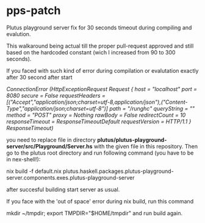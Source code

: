 # pps-patch
Plutus playground server fix for 30 seconds timeout during compiling and evalution.

This walkaround being actual till the proper pull-request approved and still based on the hardcoded constant (wich I increased from 90 to 300 seconds).

If you faced with such kind of error during compilation or evalutation exactly after 30 second after start

<i>ConnectionError (HttpExceptionRequest Request { host = "localhost" port = 8080 secure = False requestHeaders = [("Accept","application/json;charset=utf-8,application/json"),("Content-Type","application/json;charset=utf-8")] path = "/runghc" queryString = "" method = "POST" proxy = Nothing rawBody = False redirectCount = 10 responseTimeout = ResponseTimeoutDefault requestVersion = HTTP/1.1 } ResponseTimeout)</i>

you need to replace file in directory <b>plutus/plutus-playground-server/src/Playground/Server.hs</b> with the given file in this repository.
Then go to the plutus root directory and run following command (you have to be in nex-shell!):

nix build -f default.nix plutus.haskell.packages.plutus-playground-server.components.exes.plutus-playground-server

after succesful building start server as usual.

If you face with the 'out of space' error during nix build, run this command

mkdir ~/tmpdir; export TMPDIR="$HOME/tmpdir" and run build again.
